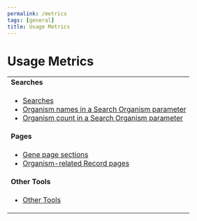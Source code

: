 ```yaml
---
permalink: /metrics
tags: [general]
title: Usage Metrics
---
```

<h1>Usage Metrics</h1>

<div class="static-content">

<table border="0" cellpadding="2" cellspacing="0" width="100%">

<tr><td><b>Searches</b></td></tr>
<tr><td><ul>
  <li><a href="/a/app/search/metrics/SearchMetrics">Searches</a></li>
  <li><a href="/a/app/search/metrics/OrgParamNameMetrics">Organism names in a Search Organism parameter</a></li>
  <li><a href="/a/app/search/metrics/OrgParamCountMetrics">Organism count in a Search Organism parameter</a></li>
</ul></td></tr>

<tr><td><b>Pages</b></td></tr>
<tr><td><ul>
  <li><a href="/a/app/search/metrics/GenePageTableMetrics">Gene page sections</a></li>
  <li><a href="/a/app/search/metrics/OrgPageViewMetrics">Organism-related Record pages</a></li>
</ul></td></tr>

<tr><td><b>Other Tools</b></td></tr>
<tr><td><ul>
  <li><a href="/a/app/search/metrics/ToolMetrics">Other Tools</a></li>
</ul></td></tr>


</table>


</div>
